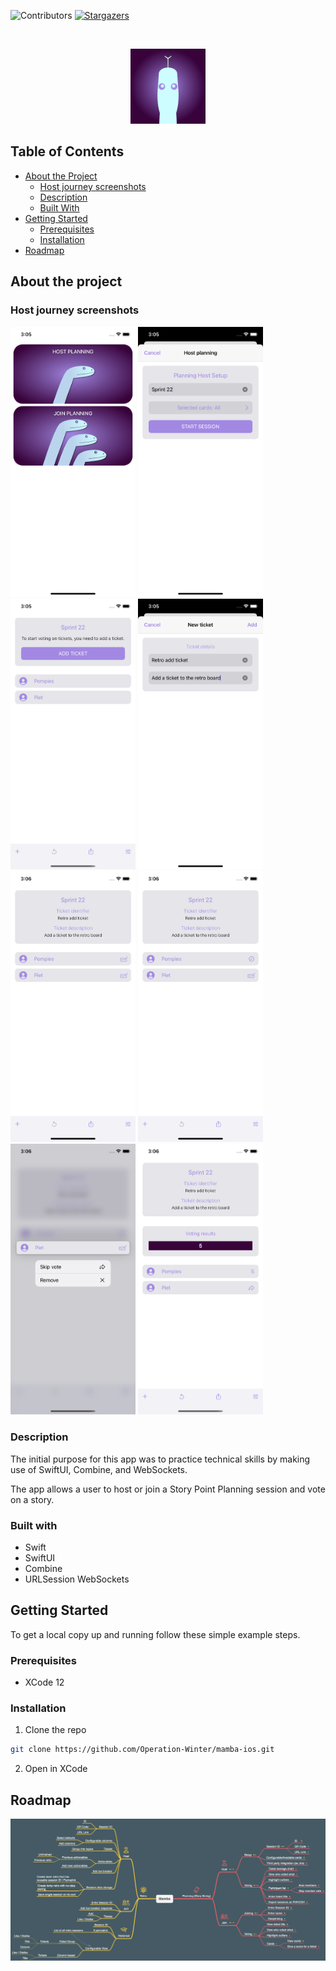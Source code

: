![Contributors][contributors-shield]
[![Stargazers][stars-shield]][stars-url]

<br />
<p align="center">
  <img src="docs/Mamba.png" alt="Logo" width="120" height="120">
</p>


## Table of Contents

* [About the Project](#about-the-project)
  * [Host journey screenshots](#host-journey-screenshots)
  * [Description](#description)
  * [Built With](#built-with)
* [Getting Started](#getting-started)
  * [Prerequisites](#prerequisites)
  * [Installation](#installation)
* [Roadmap](#roadmap)

## About the project

### Host journey screenshots

  <img src="docs/Screenshot1.png" alt="Logo" width="200">
  <img src="docs/Screenshot2.png" alt="Logo" width="200">
  <img src="docs/Screenshot3.png" alt="Logo" width="200">
  <img src="docs/Screenshot4.png" alt="Logo" width="200">
  <img src="docs/Screenshot5.png" alt="Logo" width="200">
  <img src="docs/Screenshot6.png" alt="Logo" width="200">
  <img src="docs/Screenshot7.png" alt="Logo" width="200">
  <img src="docs/Screenshot8.png" alt="Logo" width="200">

### Description

The initial purpose for this app was to practice technical skills by making use of SwiftUI, Combine, and WebSockets.

The app allows a user to host or join a Story Point Planning session and vote on a story.

### Built with

- Swift
- SwiftUI
- Combine
- URLSession WebSockets

## Getting Started

To get a local copy up and running follow these simple example steps.

### Prerequisites

* XCode 12

### Installation

1. Clone the repo
```sh
git clone https://github.com/Operation-Winter/mamba-ios.git
```
2. Open in XCode

## Roadmap

[![Roadmap][roadmap]](https://example.com)


[contributors-shield]: https://img.shields.io/github/contributors/Operation-Winter/mamba-ios?style=flat-square

[stars-shield]: https://img.shields.io/github/stars/Operation-Winter/mamba-ios?style=flat-square?style=flat-square
[stars-url]: https://github.com/Operation-Winter/mamba-ios/stargazers

[issues-shield]: https://img.shields.io/github/issues/othneildrew/Best-README-Template.svg?style=flat-square
[issues-url]: https://github.com/othneildrew/Best-README-Template/issues

[roadmap]: docs/Roadmap.png